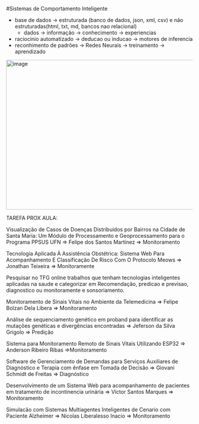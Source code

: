 

#Sistemas de Comportamento Inteligente
 - base de dados -> estruturada (banco de dados, json, xml, csv) e não estruturadas(html, txt, md, bancos nao relacional)
   - dados -> informação -> conhecimento -> experiencias
 - raciocinio automatizado -> deducao ou inducao -> motores de inferencia
 - reconhimento de padrões -> Redes Neurais -> treinamento -> aprendizado

<img width="1035" height="404" alt="image" src="https://github.com/user-attachments/assets/fe6dcaff-b00d-4e4b-9aab-3a1508eadfed" />

TAREFA PROX AULA:

Visualização de Casos de Doenças Distribuídos por Bairros na Cidade de Santa Maria: Um Módulo de Processamento e Geoprocessamento para o Programa PPSUS UFN	=> Felipe dos Santos Martinez	=> Monitoramento

Tecnologia Aplicada À Assistência Obstétrica: Sistema Web Para Acompanhamento E Classificação De Risco Com O Protocolo Meows => Jonathan Teixeira => Monitoramente

Pesquisar no TFG online trabalhos que tenham tecnologias inteligentes aplicadas na saude e categorizar em Recomendação, predicao e previsao, diagnostico ou monitoramente e sonsoriamento.

Monitoramento de Sinais Vitais no Ambiente da Telemedicina	=> Felipe Bolzan Dela Libera	=> Monitoramento

Análise de sequenciamento genético em proband para identificar as mutações genéticas e divergências encontradas	=> Jeferson da Silva Grigolo =>	Predição

Sistema para Monitoramento Remoto de Sinais Vitais Utilizando ESP32	=> Anderson Ribeiro Ribas	=>Monitoramento

Software de Gerenciamento de Demandas para Serviços Auxiliares de Diagnóstico e Terapia com ênfase em Tomada de Decisão	=> Giovani Schmidt de Freitas => 	Diagnóstico

Desenvolvimento de um Sistema Web para acompanhamento de pacientes em tratamento de incontinencia urinária => 	Victor Santos Marques => 	Monitoramento

Simulacão com Sistemas Multiagentes Inteligentes de Cenario com Paciente Alzheimer	=> Nicolas Liberalesso Inacio =>	Monitoramento


